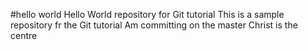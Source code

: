 #hello world 
Hello World repository for Git tutorial 
This is a sample repository fr the Git tutorial 
Am committing on the master 
Christ is the centre 

